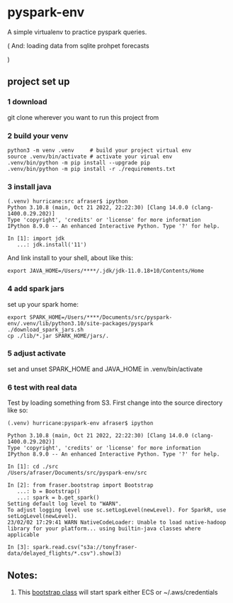 # pyspark-env
A simple virtualenv to practice pyspark queries.


(
And: 
    loading data from sqlite
    prohpet forecasts

)


## project set up
### 1 download
git clone wherever you want to run this project from

### 2 build your venv

```
python3 -m venv .venv     # build your project virtual env
source .venv/bin/activate # activate your virual env
.venv/bin/python -m pip install --upgrade pip
.venv/bin/python -m pip install -r ./requirements.txt
```

### 3 install java
```
(.venv) hurricane:src afraser$ ipython
Python 3.10.8 (main, Oct 21 2022, 22:22:30) [Clang 14.0.0 (clang-1400.0.29.202)]
Type 'copyright', 'credits' or 'license' for more information
IPython 8.9.0 -- An enhanced Interactive Python. Type '?' for help.

In [1]: import jdk
   ...: jdk.install('11')

```
And link install to your shell, about like this: 
```
export JAVA_HOME=/Users/****/.jdk/jdk-11.0.18+10/Contents/Home

```
### 4 add spark jars
set up your spark home: 

```
export SPARK_HOME=/Users/****/Documents/src/pyspark-env/.venv/lib/python3.10/site-packages/pyspark
./download_spark_jars.sh
cp ./lib/*.jar SPARK_HOME/jars/. 

```

### 5 adjust activate
set and unset SPARK_HOME and JAVA_HOME in .venv/bin/activate


### 6 test with real data
Test by loading something from S3. First change into the source directory like so:

```
(.venv) hurricane:pyspark-env afraser$ ipython

Python 3.10.8 (main, Oct 21 2022, 22:22:30) [Clang 14.0.0 (clang-1400.0.29.202)]
Type 'copyright', 'credits' or 'license' for more information
IPython 8.9.0 -- An enhanced Interactive Python. Type '?' for help.

In [1]: cd ./src
/Users/afraser/Documents/src/pyspark-env/src

In [2]: from fraser.bootstrap import Bootstrap
   ...: b = Bootstrap()
   ...: spark = b.get_spark()
Setting default log level to "WARN".
To adjust logging level use sc.setLogLevel(newLevel). For SparkR, use setLogLevel(newLevel).
23/02/02 17:29:41 WARN NativeCodeLoader: Unable to load native-hadoop library for your platform... using builtin-java classes where applicable

In [3]: spark.read.csv("s3a://tonyfraser-data/delayed_flights/*.csv").show(3)
```



## Notes:
1. This [bootstrap class](./src/fraser/bootstrap.py) will start spark either ECS or ~/.aws/credentials 
